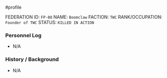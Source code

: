 #profile 

FEDERATION ID: `FP-08`
NAME: `Boomclaw`
FACTION: `TWC`
RANK/OCCUPATION: `Founder of TWC`
STATUS: `KILLED IN ACTION`

### Personnel Log
- N/A

### History / Background
- N/A

